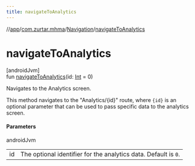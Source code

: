 ```yaml
---
title: navigateToAnalytics
---
```

//[app](../../../index.html)/[com.zurtar.mhma](../index.html)/[Navigation](index.html)/[navigateToAnalytics](navigate-to-analytics.html)



# navigateToAnalytics



[androidJvm]\
fun [navigateToAnalytics](navigate-to-analytics.html)(id: [Int](https://kotlinlang.org/api/core/kotlin-stdlib/kotlin/-int/index.html) = 0)



Navigates to the Analytics screen.



This method navigates to the &quot;Analytics/{id}&quot; route, where `{id}` is an optional parameter that can be used to pass specific data to the analytics screen.



#### Parameters


androidJvm

| | |
|---|---|
| id | The optional identifier for the analytics data. Default is `0`. |



